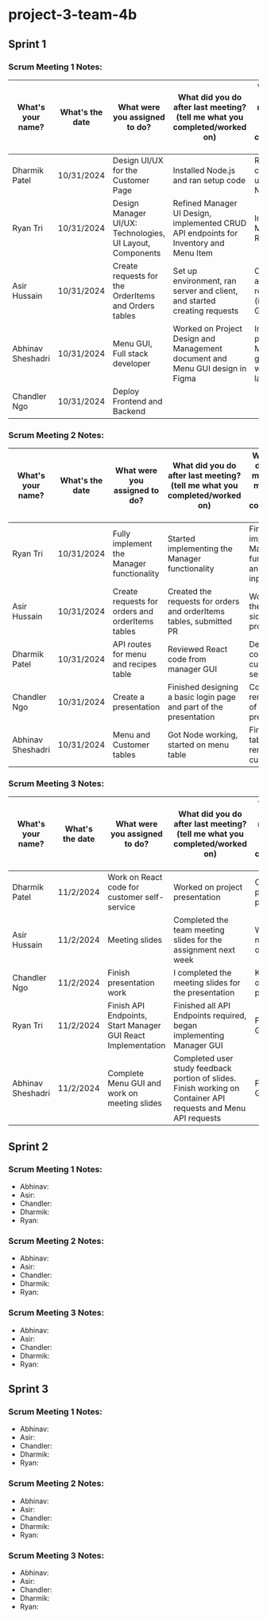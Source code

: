 # project-3-team-4b

## Sprint 1

### Scrum Meeting 1 Notes:

| What's your name?   | What's the date | What were you assigned to do?                           | What did you do after last meeting? (tell me what you completed/worked on) | What will you do after this meeting? (tell me what you will complete/work on) |
|---------------------|-----------------|---------------------------------------------------------|----------------------------------------------------------------------------|--------------------------------------------------------------------------------|
| Dharmik Patel       | 10/31/2024      | Design UI/UX for the Customer Page                      | Installed Node.js and ran setup code                                      | Review setup code and understand Node.js                                        |
| Ryan Tri            | 10/31/2024      | Design Manager UI/UX: Technologies, UI Layout, Components | Refined Manager UI Design, implemented CRUD API endpoints for Inventory and Menu Item | Implement Manager UI in React                                                  |
| Asir Hussain        | 10/31/2024      | Create requests for the OrderItems and Orders tables    | Set up environment, ran server and client, and started creating requests  | Complete assigned requests (issues in GitHub)                                   |
| Abhinav Sheshadri   | 10/31/2024      | Menu GUI, Full stack developer                          | Worked on Project Design and Management document and Menu GUI design in Figma | Implement my portion of the Menu GUI and get Node.js working on my laptop       |
| Chandler Ngo        | 10/31/2024      | Deploy Frontend and Backend   

### Scrum Meeting 2 Notes:

| What's your name?   | What's the date | What were you assigned to do?                           | What did you do after last meeting? (tell me what you completed/worked on) | What will you do after this meeting? (tell me what you will complete/work on) |
|---------------------|-----------------|---------------------------------------------------------|----------------------------------------------------------------------------|--------------------------------------------------------------------------------|
| Ryan Tri            | 10/31/2024      | Fully implement the Manager functionality               | Started implementing the Manager functionality                             | Finish implementing Manager functionality and handle input validation          |
| Asir Hussain        | 10/31/2024      | Create requests for orders and orderItems tables        | Created the requests for orders and orderItems tables, submitted PR        | Work on UI for the cashier side of the project                                |
| Dharmik Patel       | 10/31/2024      | API routes for menu and recipes table                   | Reviewed React code from manager GUI                                       | Develop React code for the customer self-service side                         |
| Chandler Ngo        | 10/31/2024      | Create a presentation                                  | Finished designing a basic login page and part of the presentation         | Complete the remaining parts of the presentation                              |
| Abhinav Sheshadri   | 10/31/2024      | Menu and Customer tables                               | Got Node working, started on menu table                                    | Finish menu table and remainder of customer table                              |

### Scrum Meeting 3 Notes:

| What's your name?     | What's the date | What were you assigned to do?                           | What did you do after last meeting? (tell me what you completed/worked on) | What will you do after this meeting? (tell me what you will complete/work on) |
|-----------------------|-----------------|---------------------------------------------------------|----------------------------------------------------------------------------|--------------------------------------------------------------------------------|
| Dharmik Patel         | 11/2/2024       | Work on React code for customer self-service            | Worked on project presentation                                            | Continue project presentation                                                  |
| Asir Hussain          | 11/2/2024       | Meeting slides                                          | Completed the team meeting slides for the assignment next week             | Work on the next iteration of our project                                      |
| Chandler Ngo     | 11/2/2024      | Finish presentation work                                | I completed the meeting slides for the presentation                            | Keep working on the login page                          |
| Ryan Tri              | 11/2/2024       | Finish API Endpoints, Start Manager GUI React Implementation | Finished all API Endpoints required, began implementing Manager GUI     | Finish Manager GUI                                                             |
| Abhinav Sheshadri              | 11/2/2024       | Complete Menu GUI and work on meeting slides | Completed user study feedback portion of slides. Finish working on Container API requests and Menu API requests      | Finish Menu GUI                                                             |

## Sprint 2

### Scrum Meeting 1 Notes:
- Abhinav:
- Asir:
- Chandler:
- Dharmik:
- Ryan:

### Scrum Meeting 2 Notes:
- Abhinav:
- Asir:
- Chandler:
- Dharmik:
- Ryan:

### Scrum Meeting 3 Notes:
- Abhinav:
- Asir:
- Chandler:
- Dharmik:
- Ryan:

## Sprint 3

### Scrum Meeting 1 Notes:
- Abhinav:
- Asir:
- Chandler:
- Dharmik:
- Ryan:

### Scrum Meeting 2 Notes:
- Abhinav:
- Asir:
- Chandler:
- Dharmik:
- Ryan:

### Scrum Meeting 3 Notes:
- Abhinav:
- Asir:
- Chandler:
- Dharmik:
- Ryan:
